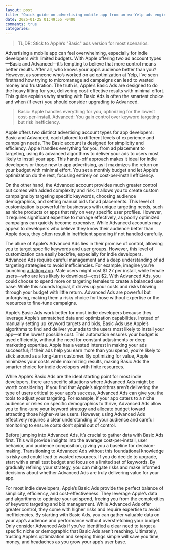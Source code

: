 ```yaml
---
layout: post
title: "Quick guide on advertising mobile app from an ex-Yelp ads engineer"
date: 2025-01-25 01:49:55 -0400
comments: true
categories:
---
```


> TL;DR: Stick to Apple’s "Basic" ads version for most scenarios.

Advertising a mobile app can feel overwhelming, especially for indie developers with limited budgets. With Apple offering two ad account types—Basic and Advanced—it’s tempting to believe that more control means better results. After all, who knows your app’s audience better than you? However, as someone who’s worked on ad optimization at Yelp, I’ve seen firsthand how trying to micromanage ad campaigns can lead to wasted money and frustration. The truth is, Apple’s Basic Ads are designed to do the heavy lifting for you, delivering cost-effective results with minimal effort. This guide explains why starting with Basic Ads is often the smartest choice and when (if ever) you should consider upgrading to Advanced.

> Basic: Apple handles everything for you, optimizing for the lowest cost-per-install.
> Advanced: You gain control over keyword targeting but risk inefficiency.

Apple offers two distinct advertising account types for app developers: Basic and Advanced, each tailored to different levels of experience and campaign needs. The Basic account is designed for simplicity and efficiency. Apple handles everything for you, from ad placement to targeting, using its advanced algorithms to deliver your ads to users most likely to install your app. This hands-off approach makes it ideal for indie developers or those new to app advertising, as it maximizes the return on your budget with minimal effort. You set a monthly budget and let Apple’s optimization do the rest, focusing entirely on cost-per-install efficiency.

On the other hand, the Advanced account provides much greater control but comes with added complexity and risk. It allows you to create custom campaigns by targeting specific keywords, choosing audience demographics, and setting manual bids for ad placements. This level of customization is powerful for businesses with unique targeting needs, such as niche products or apps that rely on very specific user profiles. However, it requires significant expertise to manage effectively, as poorly optimized campaigns can quickly become expensive. While Advanced accounts may appeal to developers who believe they know their audience better than Apple does, they often result in inefficient spending if not handled carefully.

The allure of Apple’s Advanced Ads lies in their promise of control, allowing you to target specific keywords and user groups. However, this level of customization can easily backfire, especially for indie developers. Advanced Ads require careful management and a deep understanding of ad targeting strategies to avoid inefficiencies. For example, imagine you’re launching [a dating app](https://www.avovietnam.com]]). Male users might cost $1.27 per install, while female users—who are less likely to download—cost $2. With Advanced Ads, you could choose to spend more on targeting females to create a balanced user base. While this sounds logical, it drives up your costs and risks blowing through your budget with little return. Advanced Ads are powerful but unforgiving, making them a risky choice for those without expertise or the resources to fine-tune campaigns.

Apple’s Basic Ads work better for most indie developers because they leverage Apple’s unmatched data and optimization capabilities. Instead of manually setting up keyword targets and bids, Basic Ads use Apple’s algorithms to find and deliver your ads to the users most likely to install your app—at the lowest possible cost. This automation ensures your budget is used efficiently, without the need for constant adjustments or deep marketing expertise. Apple has a vested interest in making your ads successful; if their ads help you earn more than you spend, you’re likely to stick around as a long-term customer. By optimizing for value, Apple minimizes your costs while maximizing results, making Basic Ads the smarter choice for indie developers with finite resources.

While Apple’s Basic Ads are the ideal starting point for most indie developers, there are specific situations where Advanced Ads might be worth considering. If you find that Apple’s algorithms aren’t delivering the type of users critical to your app’s success, Advanced Ads can give you the tools to adjust your targeting. For example, if your app caters to a niche audience or relies on specific demographics to thrive, Advanced Ads allow you to fine-tune your keyword strategy and allocate budget toward attracting those higher-value users. However, using Advanced Ads effectively requires a clear understanding of your audience and careful monitoring to ensure costs don’t spiral out of control.

Before jumping into Advanced Ads, it’s crucial to gather data with Basic Ads first. This will provide insights into the average cost-per-install, user behavior, and audience composition, giving you a baseline for decision-making. Transitioning to Advanced Ads without this foundational knowledge is risky and could lead to wasted resources. If you do decide to upgrade, start with a small test budget and focus on a limited set of keywords. By gradually refining your strategy, you can mitigate risks and make informed decisions about whether Advanced Ads are truly delivering value for your app.

For most indie developers, Apple’s Basic Ads provide the perfect balance of simplicity, efficiency, and cost-effectiveness. They leverage Apple’s data and algorithms to optimize your ad spend, freeing you from the complexities of keyword targeting and bid management. While Advanced Ads offer greater control, they come with higher risks and require expertise to avoid inefficiencies. By starting with Basic Ads, you can gather valuable data on your app’s audience and performance without overstretching your budget. Only consider Advanced Ads if you’ve identified a clear need to target a specific niche or demographic that Basic Ads aren’t reaching. Ultimately, trusting Apple’s optimization and keeping things simple will save you time, money, and headaches as you grow your app’s user base.

